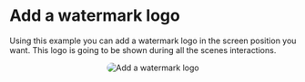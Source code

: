 # Add a watermark logo

Using this example you can add a watermark logo in the screen position you want. This logo is going to be shown during all the scenes interactions.

<p style = 'text-align:center;'>
  <image
    src="add-watermark-logo.png"
    alt="Add a watermark logo"
    caption="Add a watermark logo"
    style="border-radius: 12px;">
</p>
